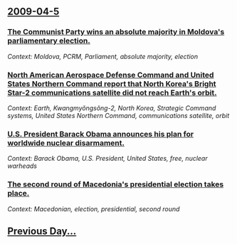 ## [2009-04-5](/news/2009/04/5/index.md)

### [ The Communist Party wins an absolute majority in Moldova's parliamentary election. ](/news/2009/04/5/the-communist-party-wins-an-absolute-majority-in-moldova-s-parliamentary-election.md)
_Context: Moldova, PCRM, Parliament, absolute majority, election_

### [ North American Aerospace Defense Command and United States Northern Command report that North Korea's Bright Star-2 communications satellite did not reach Earth's orbit. ](/news/2009/04/5/north-american-aerospace-defense-command-and-united-states-northern-command-report-that-north-korea-s-bright-star-2-communications-satellit.md)
_Context: Earth, Kwangmyŏngsŏng-2, North Korea, Strategic Command systems, United States Northern Command, communications satellite, orbit_

### [ U.S. President Barack Obama announces his plan for worldwide nuclear disarmament. ](/news/2009/04/5/u-s-president-barack-obama-announces-his-plan-for-worldwide-nuclear-disarmament.md)
_Context: Barack Obama, U.S. President, United States, free, nuclear warheads_

### [ The second round of Macedonia's presidential election takes place.  ](/news/2009/04/5/the-second-round-of-macedonia-s-presidential-election-takes-place.md)
_Context: Macedonian, election, presidential, second round_

## [Previous Day...](/news/2009/04/4/index.md)

